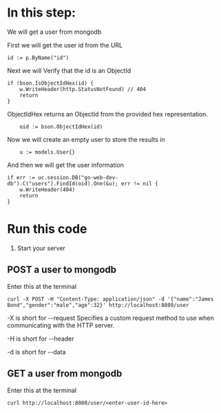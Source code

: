 # In this step:

We will get a user from mongodb

First we will get the user id from the URL

```
id := p.ByName("id")
```

Next we will Verify that the id is an ObjectId

```
if !bson.IsObjectIdHex(id) {
	w.WriteHeader(http.StatusNotFound) // 404
	return
}
```

ObjectIdHex returns an ObjectId from the provided hex representation.

```
	oid := bson.ObjectIdHex(id)
```

Now we will create an empty user to store the results in

```
	u := models.User{}
```

And then we will get the user information

```
if err := uc.session.DB("go-web-dev-db").C("users").FindId(oid).One(&u); err != nil {
	w.WriteHeader(404)
	return
}
```

# Run this code

1. Start your server

## POST a user to mongodb

Enter this at the terminal

```
curl -X POST -H "Content-Type: application/json" -d '{"name":"James Bond","gender":"male","age":32}' http://localhost:8080/user
```

-X is short for --request Specifies a custom request method to use when communicating with the HTTP server.

-H is short for --header

-d is short for --data

## GET a user from mongodb

Enter this at the terminal

```
curl http://localhost:8080/user/<enter-user-id-here>

```